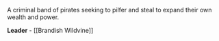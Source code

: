 A criminal band of pirates seeking to pilfer and steal to expand their own wealth and power.

**Leader** - [[Brandish Wildvine]]
